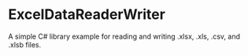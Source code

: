 # ExcelDataReaderWriter
A simple C# library example for reading and writing .xlsx, .xls, .csv, and .xlsb files.
